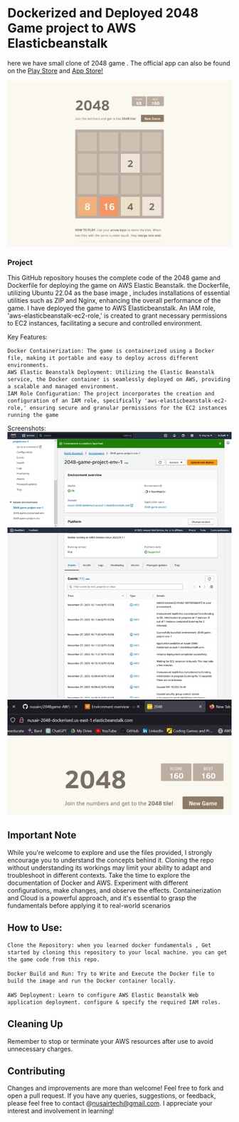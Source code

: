 #  Dockerized and Deployed 2048 Game project to AWS Elasticbeanstalk

here we have small clone of 2048 game . The official app can also be found on the [Play Store](https://play.google.com/store/apps/details?id=com.gabrielecirulli.app2048) and [App Store!](https://itunes.apple.com/us/app/2048-by-gabriele-cirulli/id868076805)

![Screenshot of Game](https://github.com/nusairc/2048game-AWS-Deployment-Project-main/raw/main/Screenshots/Game%20page.png)

### Project 

 This GitHub repository houses the complete code of the 2048 game and Dockerfile for deploying the game on AWS Elastic Beanstalk. the Dockerfile, utilizing Ubuntu 22.04 as the base image , includes installations of essential utilities such as ZIP and Nginx, enhancing the overall performance of the game. I have deployed the game to AWS Elasticbeanstalk. An IAM role, 'aws-elasticbeanstalk-ec2-role,' is created to grant necessary permissions to EC2 instances, facilitating a secure and controlled environment.

 Key Features:

    Docker Containerization: The game is containerized using a Docker file, making it portable and easy to deploy across different environments.
    AWS Elastic Beanstalk Deployment: Utilizing the Elastic Beanstalk service, the Docker container is seamlessly deployed on AWS, providing a scalable and managed environment.
    IAM Role Configuration: The project incorporates the creation and configuration of an IAM role, specifically 'aws-elasticbeanstalk-ec2-role,' ensuring secure and granular permissions for the EC2 instances running the game


 Screenshots:
![Screenshot Environment](https://github.com/nusairc/2048game-AWS-Deployment-Project-main/blob/main/Screenshots/Screenshot%20%20Environment%20overview.png)
![Screenshot of Deployment](https://github.com/nusairc/2048game-AWS-Deployment-Project-main/blob/main/Screenshots/Screenshot%20deployment.png)

## Important Note

While you're welcome to explore and use the files provided, I strongly encourage you to understand the concepts behind it.
Cloning the repo without understanding its workings may limit your ability to adapt and troubleshoot in different contexts. Take the time to explore the documentation of Docker and AWS. Experiment with different configurations, make changes, and observe the effects. Containerization and Cloud is a powerful approach, and it's essential to grasp the fundamentals before applying it to real-world scenarios

## How to Use:

    Clone the Repository: when you learned docker fundamentals , Get started by cloning this repository to your local machine. you can get the game code from this repo.

    Docker Build and Run: Try to Write and Execute the Docker file to build the image and run the Docker container locally.

    AWS Deployment: Learn to configure AWS Elastic Beanstalk Web application deployment. configure & specify the required IAM roles.

## Cleaning Up
Remember to stop or terminate your AWS resources after use to avoid unnecessary charges.

## Contributing
Changes and improvements are more than welcome! Feel free to fork and open a pull request. If you have any queries, suggestions, or feedback, please feel free to contact @nusairtech@gmail.com. I appreciate your interest and involvement in learning!
